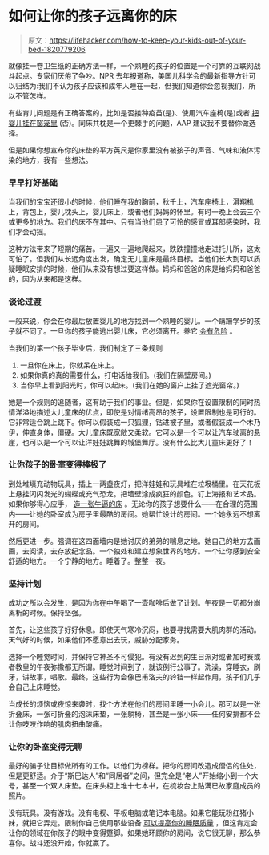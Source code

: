 # 如何让你的孩子远离你的床

> 原文：<https://lifehacker.com/how-to-keep-your-kids-out-of-your-bed-1820779206>

就像挂一卷卫生纸的正确方法一样，一个熟睡的孩子的位置是一个可靠的互联网战斗起点。专家们厌倦了争吵。NPR 去年报道称，美国儿科学会的最新指导方针可以归结为:我们不认为孩子应该和成年人睡在一起，但我们知道你会忽视我们，所以不管怎样。



有些育儿问题是有正确答案的，比如是否接种疫苗(是)、使用汽车座椅(是)或者 [把婴儿挂在窗笼里](http://www.goodhousekeeping.com/life/news/a33058/hanging-baby-cages/) (否)。同床共枕是一个更棘手的问题，AAP 建议我不要替你做选择。

但是如果你想宣布你的床垫的平方英尺是你家里没有被孩子的声音、气味和液体污染的地方，我有一些想法。

### **早早打好基础**

当我们的宝宝还很小的时候，他们睡在我的胸前，秋千上，汽车座椅上，滑翔机上，背包上，婴儿枕头上，婴儿床上，或者他们妈妈的怀里。有时一晚上会去三个或更多的地方。我们的床不在其中。只有当他们患了可怜的感冒或耳部感染时，我们才会动摇。

这种方法带来了短期的痛苦。一遍又一遍地爬起来，跌跌撞撞地走进托儿所，这太可怕了。但我们从长远角度出发，确定无儿童床是最终目标。当他们长大到可以质疑睡眠安排的时候，他们从来没有想过要这样做。妈妈和爸爸的床是给妈妈和爸爸的，因为从来都是这样。

### **谈论过渡**

一般来说，你会在你最后放置婴儿的地方找到一个熟睡的婴儿。一个蹒跚学步的孩子就不同了。一旦你的孩子能逃出婴儿床，它必须离开。养它 [会有危险](http://www.nbcnews.com/id/41630171/ns/health-childrens_health/t/nearly-babies-suffer-crib-injuries-yearly/#.WhxuydWnG3A) 。

当我们的第一个孩子毕业后，我们制定了三条规则

1.  一旦你在床上，你就呆在床上。
2.  如果你真的真的需要什么，打电话给我们。(我们在隔壁房间。)
3.  当你早上看到阳光时，你可以起床。(我们在她的窗户上挂了遮光窗帘。)

她是一个规则的追随者，这有助于我们的事业。但是，如果你在设置限制的同时热情洋溢地描述大儿童床的优点，即使是对情绪高昂的孩子，设置限制也是可行的。它非常适合跳上跳下。你可以假装成一只狐狸，钻进被子里，或者假装成一个木乃伊，伸直身体，僵硬。大儿童床既宽敞又柔软。它可以是一个可以让汽车驶离的悬崖，也可以是一个可以让洋娃娃跳舞的城堡舞厅。没有什么比大儿童床更好了！

### **让你孩子的卧室变得棒极了**

到处堆填充动物玩具，插上一两盏夜灯，把洋娃娃和玩具堆在垃圾桶里。在天花板上悬挂闪闪发光的蝴蝶或充气恐龙。把墙壁涂成疯狂的颜色。钉上海报和艺术品。如果你够得心应手， [造一张牛逼的床](https://www.pinterest.com/explore/diy-childrens-beds/) 。无论你的孩子想要什么——在合理的范围内——让她的卧室成为房子里最酷的房间。她帮忙设计的房间。一个她永远不想离开的房间。

然后更进一步。强调在这四面墙内是她讨厌的弟弟的喘息之地。她自己的地方去画画，去阅读，去存放纪念品。一个独处和建立想象世界的地方。一个让你感到安全舒适的地方。一个宁静的地方。睡着了。整整一夜。

### **坚持计划**

成功之所以会发生，是因为你在中午喝了一壶咖啡后做了计划。午夜是一切都分崩离析的时候。保持坚强。

首先，让这些孩子好好休息。即使天气寒冷沉闷，也要寻找需要大肌肉群的活动。天气好的时候，如果他们不愿意出去玩，威胁分配家务。

选择一个睡觉时间，并保持它神圣不可侵犯。有没有迟到的生日派对或者加时赛或者教皇的午夜弥撒都无所谓。睡觉时间到了，就该例行公事了。洗澡，穿睡衣，刷牙，讲故事，唱歌。最终，这些行为会像巴甫洛夫的铃铛一样起作用，孩子们几乎会自己上床睡觉。

当成长的烦恼或夜惊来袭时，找个方法在他们的房间里睡一小会儿。那可以是一张折叠床，一张可折叠的泡沫床垫，一张躺椅，甚至是一张小床——任何安排都不会让你吱吱作响的肌肉扭曲酸痛。

### **让你的卧室变得无聊**

最好的骗子让目标做所有的工作。以他们为榜样。把你的房间改造成僧侣的住处，但是更舒适。介于“斯巴达人”和“同居者”之间，但完全是“老人”开始缩小到一个大号，甚至一个双人床垫。在床头柜上堆十七本书，在梳妆台上贴满已故家庭成员的照片。

没有玩具。没有游戏。没有电视、平板电脑或笔记本电脑。如果它能玩粉红猪小妹，就把它弄走。限制你自己使用那些设备 [可以提高你的睡眠质量](https://lifehacker.com/how-to-get-better-sleep-and-need-less-every-night-5971884) ，但这肯定会让你的领域在你孩子的眼中变得蹩脚。如果她环顾你的房间，说它很无聊，那么恭喜你。战斗还没开始，你就赢了。